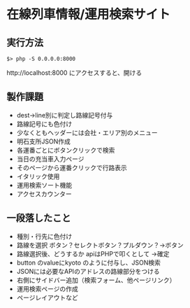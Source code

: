 # 在線列車情報/運用検索サイト

## 実行方法

```
$> php -S 0.0.0.0:8000
```

http://localhost:8000 にアクセスすると、開ける


## 製作課題
- dest->line別に判定し路線記号付与
- 路線記号にも色付け
- 少なくともヘッダーには会社・エリア別のメニュー
- 明石支所JSON作成
- 各運番ごとにボタンクリックで検索
- 当日の充当車入力ページ
- そのページから運番クリックで行路表示
- イタリック使用
- 運用検索ソート機能
- アクセスカウンター

## 一段落したこと
- 種別・行先に色付け
- 路線を選択 ボタン？セレクトボタン？プルダウン？→ボタン
- 路線選択後、どうするか apiはPHPで叩くとして →確定
- button のvalueにkyoto のように付与し、JSON検索
- JSONには必要なAPIのアドレスの路線部分をつける
- 右側にサイドバー追加（検索フォーム、他ページリンク）
- 運用検索ページの作成
- ページレイアウトなど

